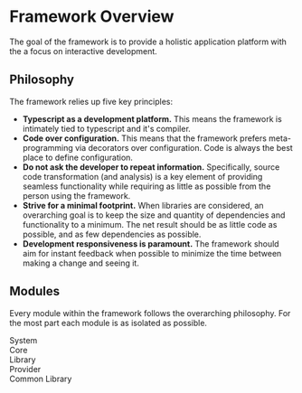 Framework Overview
====

The goal of the framework is to provide a holistic application platform with the a focus on interactive development.

## Philosophy
The framework relies up five key principles:
* **Typescript as a development platform.**  This means the framework is intimately tied
  to typescript and it's compiler.
* **Code over configuration.**  This means that the framework prefers meta-programming via decorators
 over configuration.  Code is always the best place to define configuration.
* **Do not ask the developer to repeat information.**  Specifically, source code transformation (and analysis) is a key element of providing seamless functionality while requiring as little as possible from the person using the framework.
* **Strive for a minimal footprint.**  When libraries are considered, an overarching goal is to
  keep the size and quantity of dependencies and functionality to a minimum.  The net result
  should be as little code as possible, and as few dependencies as possible.
* **Development responsiveness is paramount.**  The framework should
  aim for instant feedback when possible to minimize the time between making a change and
  seeing it.


## Modules
Every module within the framework follows the overarching philosophy.  For the most part each
module is as isolated as possible.  

<div class="legend">
  <div class="system">System</div>
  <div class="core">Core</div>
  <div class="lib">Library</div>
  <div class="provider">Provider</div>
  <div class="common-lib">Common Library</div>
</div>

<div class="modules">
  <a [class]="page.path" *ngFor="let page of pages" [routerLink]="'/docs/' + page.path" ><span [innerHTML]="page.title.replace('-', ' ')"></span></a>
</div>


